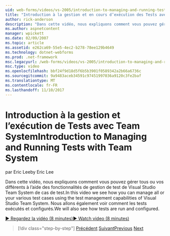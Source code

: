 ```yaml
---
uid: web-forms/videos/vs-2005/introduction-to-managing-and-running-tests-with-team-system
title: "Introduction à la gestion et en cours d’exécution des Tests avec Team System | Documents Microsoft"
author: rick-anderson
description: "Dans cette vidéo, nous expliquons comment vous pouvez gérer tous ou vos différents à l’aide des fonctionnalités de gestion de test de Visual Studio Team System de cas de test. Nous allons également voir..."
ms.author: aspnetcontent
manager: wpickett
ms.date: 02/09/2007
ms.topic: article
ms.assetid: e262ca69-55e5-4ec2-b278-78ee129b4649
ms.technology: dotnet-webforms
ms.prod: .net-framework
msc.legacyurl: /web-forms/videos/vs-2005/introduction-to-managing-and-running-tests-with-team-system
msc.type: video
ms.openlocfilehash: bbf24f9d18d5f6b5b3901f0589342a2b66a6736c
ms.sourcegitcommit: 9a9483aceb34591c97451997036a9120c3fe2baf
ms.translationtype: MT
ms.contentlocale: fr-FR
ms.lasthandoff: 11/10/2017
---
```

<a name="introduction-to-managing-and-running-tests-with-team-system"></a><span data-ttu-id="96404-104">Introduction à la gestion et l’exécution de Tests avec Team System</span><span class="sxs-lookup"><span data-stu-id="96404-104">Introduction to Managing and Running Tests with Team System</span></span>
====================
<span data-ttu-id="96404-105">par Eric Lee</span><span class="sxs-lookup"><span data-stu-id="96404-105">by Eric Lee</span></span>

<span data-ttu-id="96404-106">Dans cette vidéo, nous expliquons comment vous pouvez gérer tous ou vos différents à l’aide des fonctionnalités de gestion de test de Visual Studio Team System de cas de test.</span><span class="sxs-lookup"><span data-stu-id="96404-106">In this video we see how you can manage all or your various test cases using the test management capabilities of Visual Studio Team System.</span></span> <span data-ttu-id="96404-107">Nous allons également voir comment les tests exécutés et configurés.</span><span class="sxs-lookup"><span data-stu-id="96404-107">We will also see how tests are run and configured.</span></span>

[<span data-ttu-id="96404-108">&#9654; Regardez la vidéo (8 minutes)</span><span class="sxs-lookup"><span data-stu-id="96404-108">&#9654; Watch video (8 minutes)</span></span>](https://channel9.msdn.com/Blogs/ASP-NET-Site-Videos/introduction-to-managing-and-running-tests-with-team-system)

>[!div class="step-by-step"]
<span data-ttu-id="96404-109">[Précédent](introduction-to-manual-testing-with-team-system.md)
[Suivant](measuring-the-business-value-of-ajax.md)</span><span class="sxs-lookup"><span data-stu-id="96404-109">[Previous](introduction-to-manual-testing-with-team-system.md)
[Next](measuring-the-business-value-of-ajax.md)</span></span>
